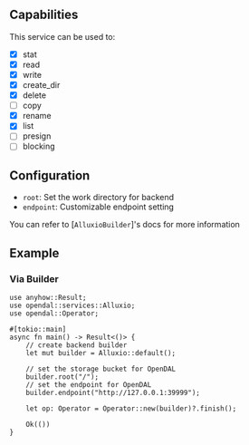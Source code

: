 ## Capabilities

This service can be used to:

- [x] stat
- [x] read
- [x] write
- [x] create_dir
- [x] delete
- [ ] copy
- [x] rename
- [x] list
- [ ] presign
- [ ] blocking

## Configuration

- `root`: Set the work directory for backend
- `endpoint`: Customizable endpoint setting

You can refer to [`AlluxioBuilder`]'s docs for more information

## Example

### Via Builder

```rust,no_run
use anyhow::Result;
use opendal::services::Alluxio;
use opendal::Operator;

#[tokio::main]
async fn main() -> Result<()> {
    // create backend builder
    let mut builder = Alluxio::default();

    // set the storage bucket for OpenDAL
    builder.root("/");
    // set the endpoint for OpenDAL
    builder.endpoint("http://127.0.0.1:39999");

    let op: Operator = Operator::new(builder)?.finish();

    Ok(())
}
```
